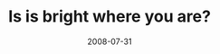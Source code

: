---
layout: base.njk
title : 'Is is bright where you are?' 
view_title : 'Is is bright where you are?' 
year : '2008' 
date : '2008-07-31' 
img_file : '/drawing/isitbrightwhereyouare.png' 
html_file : 'isitbrightwhereyouare' 
next_html : 'itdoesntexist.html' 
year_order : '327' 
permalink : "title/{{html_file}}.html"
---